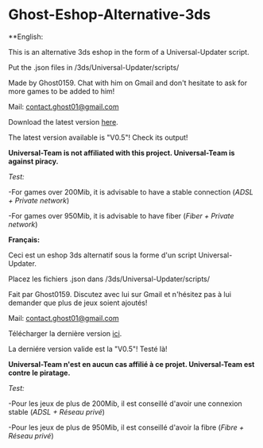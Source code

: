 # Ghost-Eshop-Alternative-3ds
**English:

This is an alternative 3ds eshop in the form of a Universal-Updater script.

Put the .json files in /3ds/Universal-Updater/scripts/

Made by Ghost0159. Chat with him on Gmail and don't hesitate to ask for more games to be added to him!

Mail: contact.ghost01@gmail.com

Download the latest version [here](https://github.com/Ghost0159/Ghost-Eshop-Alternative-3ds/releases).

The latest version available is "V0.5"! Check its output!

**Universal-Team is not affiliated with this project. Universal-Team is against piracy.**

*Test:*

-For games over 200Mib, it is advisable to have a stable connection (*ADSL + Private network*)

-For games over 950Mib, it is advisable to have fiber (*Fiber + Private network*)


**Français:**

Ceci est un eshop 3ds alternatif sous la forme d'un script Universal-Updater.

Placez les fichiers .json dans /3ds/Universal-Updater/scripts/

Fait par Ghost0159. Discutez avec lui sur Gmail et n'hésitez pas à lui demander que plus de jeux soient ajoutés!

Mail: contact.ghost01@gmail.com

Télécharger la dernière version [ici](https://github.com/Ghost0159/Ghost-Eshop-Alternative-3ds/releases).

La derniére version valide est la "V0.5"! Testé là!


**Universal-Team n'est en aucun cas affilié à ce projet. Universal-Team est contre le piratage.**

*Test:*

-Pour les jeux de plus de 200Mib, il est conseillé d'avoir une connexion stable (*ADSL + Réseau privé*)

-Pour les jeux de plus de 950Mib, il est conseillé d'avoir la fibre (*Fibre + Réseau privé*)
